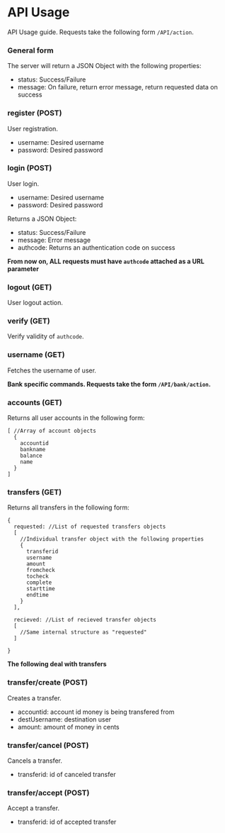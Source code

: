 API Usage
========
API Usage guide. Requests take the following form `/API/action`.

### General form

The server will return a JSON Object with the following properties:
+ status: Success/Failure
+ message: On failure, return error message, return requested data on success

### register (POST)

User registration.
+ username: Desired username
+ password: Desired password

### login (POST)

User login.
+ username: Desired username
+ password: Desired password

Returns a JSON Object:
+ status: Success/Failure
+ message: Error message
+ authcode: Returns an authentication code on success

**From now on, ALL requests must have `authcode` attached as a URL parameter**

### logout (GET)

User logout action.

### verify (GET)

Verify validity of `authcode`. 

### username (GET)

Fetches the username of user.

**Bank specific commands. Requests take the form `/API/bank/action`.**

### accounts (GET)

Returns all user accounts in the following form: 

```
[ //Array of account objects
  { 
    accountid
    bankname
    balance
    name
  }
]
```

### transfers (GET)

Returns all transfers in the following form:

```
{
  requested: //List of requested transfers objects
  [ 
    //Individual transfer object with the following properties
    { 
      transferid
      username
      amount
      fromcheck
      tocheck
      complete
      starttime
      endtime
    }
  ],
  
  recieved: //List of recieved transfer objects
  [
    //Same internal structure as "requested" 
  ]

}
```

**The following deal with transfers**

### transfer/create (POST)

Creates a transfer.
+ accountid: account id money is being transfered from
+ destUsername: destination user
+ amount: amount of money in cents

### transfer/cancel (POST)

Cancels a transfer.
+ transferid: id of canceled transfer

### transfer/accept (POST)

Accept a transfer.
+ transferid: id of accepted transfer
